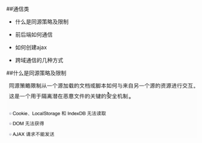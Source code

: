 ##通信类

- 什么是同源策略及限制

- 前后端如何通信

- 如何创建ajax

- 跨域通信的几种方式



##什么是同源策略及限制

![](/assets/360截图20171214160936014.jpg)





















